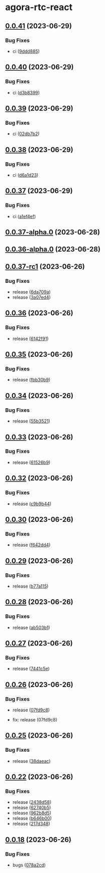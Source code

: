 # agora-rtc-react

## [0.0.41](https://github.com/guoxianzhe/pub-test-kaku/compare/v0.0.40...v0.0.41) (2023-06-29)

### Bug Fixes

- ci ([9ddd885](https://github.com/guoxianzhe/pub-test-kaku/commit/9ddd885ff6ed78830773e57f20008adff16262b7))

## [0.0.40](https://github.com/guoxianzhe/pub-test-kaku/compare/v0.0.39...v0.0.40) (2023-06-29)

### Bug Fixes

- ci ([d3b8399](https://github.com/guoxianzhe/pub-test-kaku/commit/d3b83999c0cf5d293f41aa6d391478e478011a22))

## [0.0.39](https://github.com/guoxianzhe/pub-test-kaku/compare/v0.0.38...v0.0.39) (2023-06-29)

### Bug Fixes

- ci ([02db7b2](https://github.com/guoxianzhe/pub-test-kaku/commit/02db7b2b893aaa63adf812526208c47b54257e0e))

## [0.0.38](https://github.com/guoxianzhe/pub-test-kaku/compare/v0.0.37...v0.0.38) (2023-06-29)

### Bug Fixes

- ci ([d6a1d23](https://github.com/guoxianzhe/pub-test-kaku/commit/d6a1d230cb5f7b1583e16c2719364cbd8f36997d))

## [0.0.37](https://github.com/guoxianzhe/pub-test-kaku/compare/v0.0.37-alpha.0...v0.0.37) (2023-06-29)

### Bug Fixes

- ci ([a1ef4ef](https://github.com/guoxianzhe/pub-test-kaku/commit/a1ef4ef1a14e8ca0398cb3a6b56f430016dd6bd0))

## [0.0.37-alpha.0](https://github.com/guoxianzhe/pub-test-kaku/compare/v0.0.36-alpha.0...v0.0.37-alpha.0) (2023-06-28)

## [0.0.36-alpha.0](https://github.com/guoxianzhe/pub-test-kaku/compare/v0.0.37-rc1...v0.0.36-alpha.0) (2023-06-28)

## [0.0.37-rc1](https://github.com/guoxianzhe/pub-test-kaku/compare/v0.0.36...v0.0.37-rc1) (2023-06-26)

### Bug Fixes

- release ([6da709a](https://github.com/guoxianzhe/pub-test-kaku/commit/6da709a820beb7eab6408b652bd0be23d45d983c))
- release ([3a07ed4](https://github.com/guoxianzhe/pub-test-kaku/commit/3a07ed49e2fbe87e69b0335a978e6e7f0c19b9c2))

## [0.0.36](https://github.com/guoxianzhe/pub-test-kaku/compare/v0.0.35...v0.0.36) (2023-06-26)

### Bug Fixes

- release ([6142f91](https://github.com/guoxianzhe/pub-test-kaku/commit/6142f910da4e38209ef1baa63aa2608bf04988ea))

## [0.0.35](https://github.com/guoxianzhe/pub-test-kaku/compare/v0.0.34...v0.0.35) (2023-06-26)

### Bug Fixes

- release ([fbb30b9](https://github.com/guoxianzhe/pub-test-kaku/commit/fbb30b9c8d4c7c37598918deb3b921173fbf7a9a))

## [0.0.34](https://github.com/guoxianzhe/pub-test-kaku/compare/v0.0.33...v0.0.34) (2023-06-26)

### Bug Fixes

- release ([55b3521](https://github.com/guoxianzhe/pub-test-kaku/commit/55b3521fb080a0c53080c6eff6f0cde950393e3f))

## [0.0.33](https://github.com/guoxianzhe/pub-test-kaku/compare/v0.0.32...v0.0.33) (2023-06-26)

### Bug Fixes

- release ([61526b9](https://github.com/guoxianzhe/pub-test-kaku/commit/61526b93b1fe034bfa61dfc42299006b77f48297))

## [0.0.32](https://github.com/guoxianzhe/pub-test-kaku/compare/v0.0.31...v0.0.32) (2023-06-26)

### Bug Fixes

- release ([c9b9b44](https://github.com/guoxianzhe/pub-test-kaku/commit/c9b9b44baa85deb8ac26fa4d0c6c7393eed698cc))

## [0.0.30](https://github.com/guoxianzhe/pub-test-kaku/compare/v0.0.29...v0.0.30) (2023-06-26)

### Bug Fixes

- release ([f642dd4](https://github.com/guoxianzhe/pub-test-kaku/commit/f642dd4e40b73dd57a43f7c5a7675fff0c6a079c))

## [0.0.29](https://github.com/guoxianzhe/pub-test-kaku/compare/v0.0.28...v0.0.29) (2023-06-26)

### Bug Fixes

- release ([b77a115](https://github.com/guoxianzhe/pub-test-kaku/commit/b77a1152d48117bd5dcad3a452cffa025f21dd3c))

## [0.0.28](https://github.com/guoxianzhe/pub-test-kaku/compare/v0.0.27...v0.0.28) (2023-06-26)

### Bug Fixes

- release ([ab503b1](https://github.com/guoxianzhe/pub-test-kaku/commit/ab503b11207ecdff85ff15d73ef1c76b9491ee06))

## [0.0.27](https://github.com/guoxianzhe/pub-test-kaku/compare/v0.0.26...v0.0.27) (2023-06-26)

### Bug Fixes

- release ([7441c5e](https://github.com/guoxianzhe/pub-test-kaku/commit/7441c5ec6bc0459e469ec03ee2da03587b150df4))

## [0.0.26](https://github.com/guoxianzhe/pub-test-kaku/compare/v0.0.25...v0.0.26) (2023-06-26)

### Bug Fixes

- release ([07fd9c8](https://github.com/guoxianzhe/pub-test-kaku/commit/07fd9c88e362457dcfae623dbc2c3dfa3c4b53ee))

* fix: release (07fd9c8)

## [0.0.25](https://github.com/guoxianzhe/pub-test-kaku/compare/v0.0.24...v0.0.25) (2023-06-26)

### Bug Fixes

- release ([38daeac](https://github.com/guoxianzhe/pub-test-kaku/commit/38daeac1306c085665f9a915af73f4b8576e3da7))

## [0.0.22](https://github.com/guoxianzhe/pub-test-kaku/compare/v0.0.21...v0.0.22) (2023-06-26)

### Bug Fixes

- release ([2438d58](https://github.com/guoxianzhe/pub-test-kaku/commit/2438d5895f41778429086248f5bb2b66a6c22113))
- release ([62740b5](https://github.com/guoxianzhe/pub-test-kaku/commit/62740b549cc634dcfce6273e8cc0dddaf30df6a4))
- release ([962b8d5](https://github.com/guoxianzhe/pub-test-kaku/commit/962b8d55fb5e1220c71cba42534648958e13e24c))
- release ([b646b00](https://github.com/guoxianzhe/pub-test-kaku/commit/b646b00fb5de1e0576c119c1c0211aeddba85790))
- release ([217d348](https://github.com/guoxianzhe/pub-test-kaku/commit/217d348ea6dadeab10b42b43a3b6b0d61f1e6212))

## [0.0.18](https://github.com/guoxianzhe/pub-test-kaku/compare/v0.0.17...v0.0.18) (2023-06-26)

### Bug Fixes

- bugs ([078a2cd](https://github.com/guoxianzhe/pub-test-kaku/commit/078a2cda58444ccbf58eae3f1289b70129e9d728))
